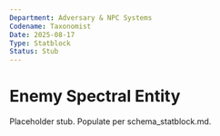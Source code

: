 ```yaml
---
Department: Adversary & NPC Systems
Codename: Taxonomist
Date: 2025-08-17
Type: Statblock
Status: Stub
---
```


# Enemy Spectral Entity
Placeholder stub. Populate per schema_statblock.md.
